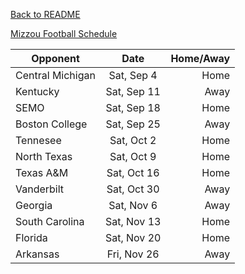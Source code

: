 [Back to README](README.md)

[Mizzou Football Schedule](https://www.espn.com/college-football/team/schedule/_/id/142)

| Opponent     | Date          | Home/Away  |
| ------------- |:-------------:| -----:|
|Central Michigan    | Sat, Sep 4 | Home |
| Kentucky     | Sat, Sep 11      |   Away |
|SEMO | Sat, Sep 18     |    Home |
|Boston College|Sat, Sep 25|Away|
|Tennesee|Sat, Oct 2|Home|
|North Texas|Sat, Oct 9|Home|
|Texas A&M|Sat, Oct 16|Home|
|Vanderbilt|Sat, Oct 30|Away|
|Georgia|Sat, Nov 6|Away|
|South Carolina|Sat, Nov 13|Home|
|Florida|Sat, Nov 20|Home|
|Arkansas|Fri, Nov 26|Away|
